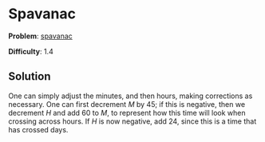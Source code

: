 # Spavanac

**Problem**: [spavanac](https://open.kattis.com/problems/spavanac)

**Difficulty**: 1.4

## Solution

One can simply adjust the minutes, and then hours, making corrections as necessary. One can first decrement *M* by 45; if this is negative, then we decrement *H* and add 60 to *M*, to represent how this time will look when crossing across hours. If *H* is now negative, add 24, since this is a time that has crossed days.
